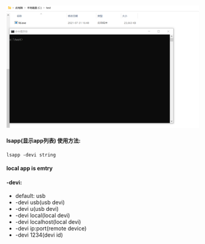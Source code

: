 ![](../gif/lsapp.webp)

#### lsapp(显示app列表) 使用方法:
````
lsapp -devi string
````

#### local app is emtry

#### -devi:
- default: usb
- -devi usb(usb devi)
- -devi u(usb devi)
- -devi local(local devi)
- -devi localhost(local devi)
- -devi ip:port(remote device)
- -devi 1234(devi id)